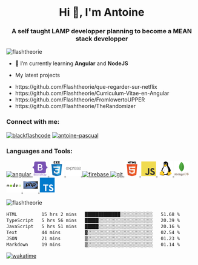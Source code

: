 <h1 align="center">Hi 👋, I'm Antoine</h1>
<h3 align="center">A self taught LAMP developper planning to become a MEAN stack developper</h3>

<p align="left"> <img src="https://komarev.com/ghpvc/?username=flashtheorie&label=Profile%20views&color=0e75b6&style=flat" alt="flashtheorie" /> </p>

- 🌱 I’m currently learning **Angular**  and **NodeJS**

- My latest projects
<ul>
  <li>https://github.com/Flashtheorie/que-regarder-sur-netflix</li>
  <li>https://github.com/Flashtheorie/Curriculum-Vitae-en-Angular</li> 
  <li>https://github.com/Flashtheorie/FromlowertoUPPER</li>
  <li>https://github.com/Flashtheorie/TheRandomizer</li>
</ul>

<h3 align="left">Connect with me:</h3>
<p align="left">
<a href="https://twitter.com/blackflashcode" target="blank"><img align="center" src="https://raw.githubusercontent.com/rahuldkjain/github-profile-readme-generator/master/src/images/icons/Social/twitter.svg" alt="blackflashcode" height="30" width="40" /></a>
<a href="https://linkedin.com/in/antoine-pascual" target="blank"><img align="center" src="https://raw.githubusercontent.com/rahuldkjain/github-profile-readme-generator/master/src/images/icons/Social/linked-in-alt.svg" alt="antoine-pascual" height="30" width="40" /></a>
</p>

<h3 align="left">Languages and Tools:</h3>
<p align="left"> <a href="https://angular.io" target="_blank" rel="noreferrer"> <img src="https://angular.io/assets/images/logos/angular/angular.svg" alt="angular" width="40" height="40"/> </a> <a href="https://getbootstrap.com" target="_blank" rel="noreferrer"> <img src="https://raw.githubusercontent.com/devicons/devicon/master/icons/bootstrap/bootstrap-plain-wordmark.svg" alt="bootstrap" width="40" height="40"/> </a> <a href="https://www.w3schools.com/css/" target="_blank" rel="noreferrer"> <img src="https://raw.githubusercontent.com/devicons/devicon/master/icons/css3/css3-original-wordmark.svg" alt="css3" width="40" height="40"/> </a> <a href="https://expressjs.com" target="_blank" rel="noreferrer"> <img src="https://raw.githubusercontent.com/devicons/devicon/master/icons/express/express-original-wordmark.svg" alt="express" width="40" height="40"/> </a> <a href="https://firebase.google.com/" target="_blank" rel="noreferrer"> <img src="https://www.vectorlogo.zone/logos/firebase/firebase-icon.svg" alt="firebase" width="40" height="40"/> </a> <a href="https://git-scm.com/" target="_blank" rel="noreferrer"> <img src="https://www.vectorlogo.zone/logos/git-scm/git-scm-icon.svg" alt="git" width="40" height="40"/> </a> <a href="https://www.w3.org/html/" target="_blank" rel="noreferrer"> <img src="https://raw.githubusercontent.com/devicons/devicon/master/icons/html5/html5-original-wordmark.svg" alt="html5" width="40" height="40"/> </a> <a href="https://developer.mozilla.org/en-US/docs/Web/JavaScript" target="_blank" rel="noreferrer"> <img src="https://raw.githubusercontent.com/devicons/devicon/master/icons/javascript/javascript-original.svg" alt="javascript" width="40" height="40"/> </a> <a href="https://www.linux.org/" target="_blank" rel="noreferrer"> <img src="https://raw.githubusercontent.com/devicons/devicon/master/icons/linux/linux-original.svg" alt="linux" width="40" height="40"/> </a> <a href="https://www.mongodb.com/" target="_blank" rel="noreferrer"> <img src="https://raw.githubusercontent.com/devicons/devicon/master/icons/mongodb/mongodb-original-wordmark.svg" alt="mongodb" width="40" height="40"/> </a> <a href="https://nodejs.org" target="_blank" rel="noreferrer"> <img src="https://raw.githubusercontent.com/devicons/devicon/master/icons/nodejs/nodejs-original-wordmark.svg" alt="nodejs" width="40" height="40"/> </a> <a href="https://www.php.net" target="_blank" rel="noreferrer"> <img src="https://raw.githubusercontent.com/devicons/devicon/master/icons/php/php-original.svg" alt="php" width="40" height="40"/> </a> <a href="https://www.typescriptlang.org/" target="_blank" rel="noreferrer"> <img src="https://raw.githubusercontent.com/devicons/devicon/master/icons/typescript/typescript-original.svg" alt="typescript" width="40" height="40"/> </a> </p>

<p><img align="center" src="https://github-readme-streak-stats.herokuapp.com/?user=flashtheorie&" alt="flashtheorie" /></p>
<!--START_SECTION:waka-->

```text
HTML         15 hrs 2 mins   █████████████░░░░░░░░░░░░   51.68 %
TypeScript   5 hrs 56 mins   █████░░░░░░░░░░░░░░░░░░░░   20.39 %
JavaScript   5 hrs 51 mins   █████░░░░░░░░░░░░░░░░░░░░   20.16 %
Text         44 mins         ▓░░░░░░░░░░░░░░░░░░░░░░░░   02.54 %
JSON         21 mins         ▒░░░░░░░░░░░░░░░░░░░░░░░░   01.23 %
Markdown     19 mins         ▒░░░░░░░░░░░░░░░░░░░░░░░░   01.14 %
```

<!--END_SECTION:waka-->
[![wakatime](https://wakatime.com/badge/user/5a562de7-4873-43df-b63c-542c66199ee8.svg)](https://wakatime.com/@5a562de7-4873-43df-b63c-542c66199ee8)
